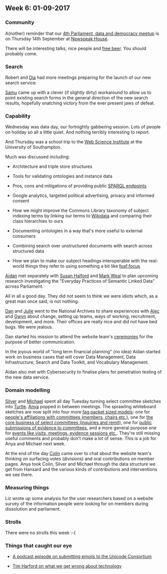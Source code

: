 ## Week 6: 01-09-2017

### Community

A(nother) reminder that our [4th Parliament, data and democracy meetup](https://attending.io/events/parliament-data-and-democracy-meetup-4) is on Thursday 14th September at [Newspeak House](https://www.nwspk.com/). 

There will be interesting talks, nice people and [free beer](https://www.howtogeek.com/howto/31717/what-do-the-phrases-free-speech-vs.-free-beer-really-mean/). You should probably come.

### Search

Robert and [Dia](https://twitter.com/DN78) had more meetings preparing for the launch of our new search service.

[Samu](https://twitter.com/langsamu) came up with a clever (if slightly dirty) workaround to allow us to point existing search forms in the general direction of the new search results, hopefully snatching victory from the ever present jaws of defeat.

### Capability

Wednesday was data day, our fortnightly gabbering session. Lots of people on holiday so all a little quiet. And nothing terribly interesting to report.

And Thursday was a school trip to the [Web Science Institute](https://www.southampton.ac.uk/wsi/education/index.page) at the University of Southampton.

Much was discussed including:

* Architecture and triple store structures

* Tools for validating ontologies and instance data

* Pros, cons and mitigations of providing public [SPARQL endpoints](https://www.w3.org/wiki/SparqlEndpoints)

* Google analytics, targeted political advertising, privacy and informed consent

* How we might improve the Commons Library taxonomy of subject indexing terms by linking our terms to [Wikidata](https://www.wikidata.org/wiki/Wikidata:Main_Page) and comparing their class hierarchies to ours

* Documenting ontologies in a way that's more useful to external consumers

* Combining search over unstructured documents with search across structured data

* How we plan to make our subject headings interoperable with the real-world things they refer to using something a bit like [foaf:focus](http://xmlns.com/foaf/spec/#term_focus)

[Aidan](https://twitter.com/aidan_morgan) met separately with [Susan Halford](https://www.southampton.ac.uk/socsci/about/staff/sjh3.page) and [Mark Weal](http://www.ecs.soton.ac.uk/people/mjw) to plan upcoming research investigating the "Everyday Practices of Semantic Linked Data" across Parliament.

All in all a good day. They did not seem to think we were idiots which, as a great man once said, is not nothing.

[Dan](https://twitter.com/dasbarrett) and [Julie](https://twitter.com/julietouring) went to the National Archives to share experiences with [Alec](https://twitter.com/alec_mulinder) and [Gwyn](https://twitter.com/gtvjones) about change, setting up teams, ways of working, recruitment, development, and more. Their offices are really nice and did not have bed bugs. We were jealous.

Dan started his mission to attend the website team's [ceremonies](https://www.youtube.com/watch?v=H5UK40sSo8I) for the purpose of better communication.

In the joyous world of "long term financial planning" (no idea) Aidan started work on business cases that will cover Data Management, Data Infrastructure, Search and Data Toolkit, and Vocabulary Management.

Aidan also met with Cybersecurity to finalise plans for penetration testing of the new data service.

### Domain modelling

[Silver](https://twitter.com/silveroliver) and [Michael](https://twitter.com/fantasticlife) spent all day Tuesday turning select committee sketches into [Turtle](https://www.w3.org/TR/turtle/). [Anya](https://twitter.com/bitten_) popped in between meetings. The sprawling whiteboard sketches are now split into four more [fag packet sized models](http://smethur.st/posts/176135865): one for [people's affiliations with committees (members, chairs etc.)](https://ukparliament.github.io/ontologies/formal-body-affiliation/formal-body-affiliation-ontology.html), one for [the core business of select committees (inquiries and remit)](https://ukparliament.github.io/ontologies/formal-body/formal-body-ontology.html), one for [public submissions of evidence to committees](https://ukparliament.github.io/ontologies/submission/submission-ontology.html), and a more general purpose one for [events like visits, meetings, evidence sessions etc.](https://ukparliament.github.io/ontologies/submission/submission-ontology.html). They're still missing useful comments and probably don't make a lot of sense. This is a job for Anya and Michael next week.

At the end of the day [Colin](https://twitter.com/colinpattinson) came over to chat about the website team's thinking on surfacing votes (divisions) and oral contributions on member pages. Anya took Colin, Silver and Michael through the data structure we get from Hansard and the various kinds of contributions and interventions we see there.

### Measuring things

Liz wrote up some analysis for the user researchers based on a website survey of the information people were looking for on members during dissolution and parliament.

### Strolls

There were no strolls this week :-(

### Things that caught our eye

* [A podcast episode on submitting emojis to the Unicode Consortium](http://99percentinvisible.org/episode/person-lotus-position/)

* [Tim Harford on what we get wrong about technology](http://timharford.com/2017/08/what-we-get-wrong-about-technology/)


